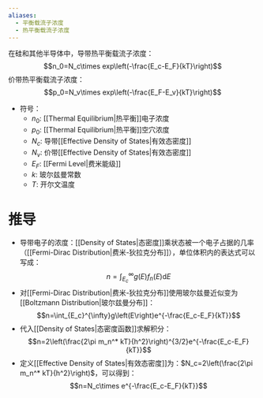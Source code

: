 ```yaml
---
aliases:
  - 平衡载流子浓度
  - 热平衡载流子浓度
---
```


在硅和其他半导体中，导带热平衡载流子浓度：$$n_0=N_c\times exp\left(-\frac{E_c-E_F}{kT}\right)$$
价带热平衡载流子浓度：$$p_0=N_v\times exp\left(-\frac{E_F-E_v}{kT}\right)$$
- 符号：
	- $n_0$: [[Thermal Equilibrium|热平衡]]电子浓度
	- $p_0$: [[Thermal Equilibrium|热平衡]]空穴浓度
	- $N_c$: 导带[[Effective Density of States|有效态密度]]
	- $N_v$: 价带[[Effective Density of States|有效态密度]]
	- $E_F$: [[Fermi Level|费米能级]]
	- $k$: 玻尔兹曼常数
	- $T$: 开尔文温度

# 推导
- 导带电子的浓度：[[Density of States|态密度]]乘状态被一个电子占据的几率（[[Fermi-Dirac Distribution|费米-狄拉克分布]]），单位体积内的表达式可以写成：
$$n=\int_{E_c}^{\infty}g\left(E\right)f_n\left(E\right)\mathrm{d}E$$
- 对[[Fermi-Dirac Distribution|费米-狄拉克分布]]使用玻尔兹曼近似变为[[Boltzmann Distribution|玻尔兹曼分布]]：
$$n=\int_{E_c}^{\infty}g\left(E\right)e^{-\frac{E_c-E_F}{kT}}$$
- 代入[[Density of States|态密度函数]]求解积分：
$$n=2\left(\frac{2\pi m_n^* kT}{h^2}\right)^{3/2}e^{-\frac{E_c-E_F}{kT}}$$
- 定义[[Effective Density of States|有效态密度]]为：$N_c=2\left(\frac{2\pi m_n^* kT}{h^2}\right)$，可以得到：$$n=N_c\times e^{-\frac{E_c-E_F}{kT}}$$
